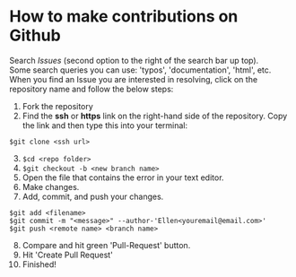 # How to make contributions on Github

Search *Issues* (second option to the right of the search bar up top).  
Some search queries you can use: 'typos', 'documentation', 'html', etc.
When you find an Issue you are interested in resolving, click on the repository name and follow the below steps:

1. Fork the repository
2. Find the **ssh** or **https** link on the right-hand side of the repository. 
Copy the link and then type this into your terminal: 
  ```
  $git clone <ssh url>
  ```
3. ```$cd <repo folder>```
4. ```$git checkout -b <new branch name>```
5. Open the file that contains the error in your text editor.
6. Make changes.
7. Add, commit, and push your changes.    
  ```
  $git add <filename>    
  $git commit -m "<message>" --author-'Ellen<youremail@email.com>'   
  $git push <remote name> <branch name>   
  ```
8. Compare and hit green 'Pull-Request' button.
9. Hit 'Create Pull Request'
10. Finished!
